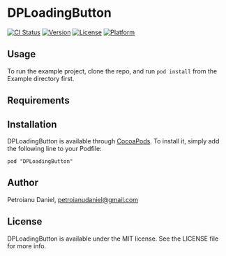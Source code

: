 # DPLoadingButton

[![CI Status](http://img.shields.io/travis/danielpetroianu/DPLoadingButton.svg?style=flat)](https://travis-ci.org/danielpetroianu/DPLoadingButton)
[![Version](https://img.shields.io/cocoapods/v/DPLoadingButton.svg?style=flat)](http://cocoadocs.org/docsets/DPLoadingButton)
[![License](https://img.shields.io/cocoapods/l/DPLoadingButton.svg?style=flat)](http://cocoadocs.org/docsets/DPLoadingButton)
[![Platform](https://img.shields.io/cocoapods/p/DPLoadingButton.svg?style=flat)](http://cocoadocs.org/docsets/DPLoadingButton)

## Usage

To run the example project, clone the repo, and run `pod install` from the Example directory first.

## Requirements

## Installation

DPLoadingButton is available through [CocoaPods](http://cocoapods.org). To install
it, simply add the following line to your Podfile:

    pod "DPLoadingButton"

## Author

Petroianu Daniel, petroianudaniel@gmail.com

## License

DPLoadingButton is available under the MIT license. See the LICENSE file for more info.

